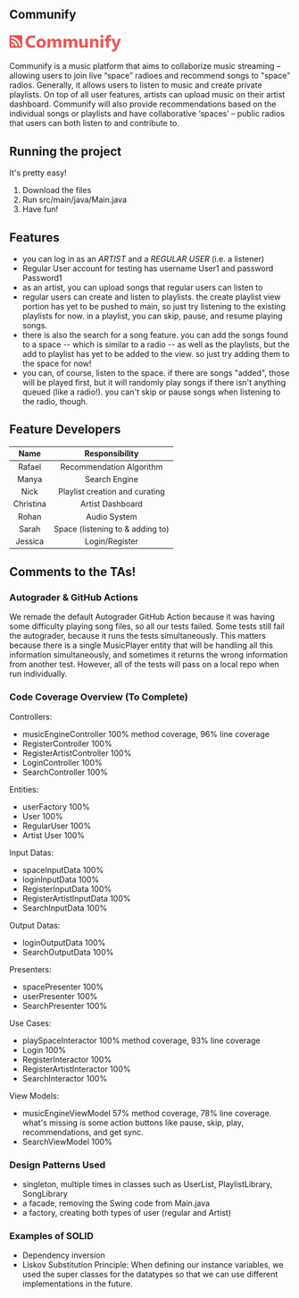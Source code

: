 ## Communify
<p float="left">
  <img src="https://github.com/CSC207-2022F-UofT/course-project-team-communify/blob/main/src/main/java/View/assets/logo_red_full.png" width="200" />
</p>

Communify is a music platform that aims to collaborize music streaming – allowing users to join live “space” radioes and recommend songs to "space" radios. Generally, it allows users to listen to music and create private playlists. On top of all user features, artists can upload music on their artist dashboard. Communify will also provide recommendations based on the individual songs or playlists and have collaborative ‘spaces’ – public radios that users can both listen to and contribute to.


## Running the project
It's pretty easy!
1. Download the files
2. Run src/main/java/Main.java
3. Have fun!

## Features
- you can log in as an _ARTIST_ and a _REGULAR USER_ (i.e. a listener)
- Regular User account for testing has username User1 and password Password1
- as an artist, you can upload songs that regular users can listen to
- regular users can create and listen to playlists. the create playlist view portion has yet to be pushed to main, so just try listening to the existing playlists for now. in a playlist, you can skip, pause, and resume playing songs. 
- there is also the search for a song feature. you can add the songs found to a space -- which is similar to a radio -- as well as the playlists, but the add to playlist has yet to be added to the view. so just try adding them to the space for now!
- you can, of course, listen to the space. if there are songs "added", those will be played first, but it will randomly play songs if there isn't anything queued (like a radio!). you can't skip or pause songs when listening to the radio, though.

## Feature Developers
| Name  | Responsibility |
| :-------------: | :-------------: |
| Rafael | Recommendation Algorithm |
| Manya  | Search Engine  |
| Nick | Playlist creation and curating |
| Christina| Artist Dashboard  |
| Rohan | Audio System |
| Sarah | Space (listening to & adding to) |
| Jessica | Login/Register |

## Comments to the TAs!

### Autograder & GitHub Actions
We remade the default Autograder GitHub Action because it was having some difficulty playing song files, so all our tests failed. Some tests still fail the autograder, because it runs the tests simultaneously. This matters because there is a single MusicPlayer entity that will be handling all this information simultaneously, and sometimes it returns the wrong information from another test. However, all of the tests will pass on a local repo when run individually. 

### Code Coverage Overview (To Complete) 

Controllers: 
- musicEngineController 100% method coverage, 96% line coverage
- RegisterController 100%
- RegisterArtistController 100%
- LoginController 100%
- SearchController 100%

Entities:
- userFactory 100%
- User 100%
- RegularUser 100%
- Artist User 100%

Input Datas: 
- spaceInputData 100%
- loginInputData 100%
- RegisterInputData 100%
- RegisterArtistInputData 100%
- SearchInputData 100%

Output Datas: 
- loginOutputData 100%
- SearchOutputData 100%

Presenters: 
- spacePresenter 100%
- userPresenter 100%
- SearchPresenter 100%

Use Cases: 
- playSpaceInteractor 100% method coverage, 93% line coverage
- Login 100%
- RegisterInteractor 100%
- RegisterArtistInteractor 100%
- SearchInteractor 100%

View Models: 
- musicEngineViewModel 57% method coverage, 78% line coverage. what's missing is some action buttons like pause, skip, play, recommendations, and get sync.
- SearchViewModel 100%

### Design Patterns Used
- singleton, multiple times in classes such as UserList, PlaylistLibrary, SongLibrary
- a facade, removing the Swing code from Main.java
- a factory, creating both types of user (regular and Artist)

### Examples of SOLID 
- Dependency inversion
- Liskov Substitution Principle: When defining our instance variables, we used the super classes for the datatypes so that we can use different implementations in the future.
